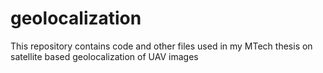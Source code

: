 # geolocalization
This repository contains code and other files used in my MTech thesis on satellite based geolocalization of UAV images
